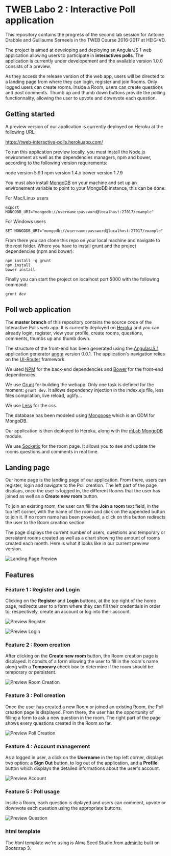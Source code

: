 # TWEB Labo 2 : Interactive Poll application

This repository contains the progress of the second lab session for Antoine Drabble and Guillaume Serneels in the TWEB Course 2016-2017 at HEIG-VD. 

The project is aimed at developing and deploying an AngularJS 1 web application allowing users to participate in **interactives polls**. The application is currently under developement and the available version 1.0.0 consists of a preview.

As they access the release version of the web app, users will be directed to a landing page from where they can login, register and join Rooms. Only logged users can create rooms.
Inside a Room, users can create questions and post comments. Thumb up and thumb down buttons provide the polling functionnality, allowing the user to upvote and downvote each question.


## Getting started

A preview version of our application is currently deployed on Heroku at the following URL:

https://tweb-interactive-polls.herokuapp.com/

To run this application preview locally, you must install the Node.js environment as well as the dependencies managers, npm and bower, according to the following version requirements:

node version 5.9.1
npm version 1.4.x
bower version 1.7.9

You must also install [MongoDB](https://docs.mongodb.com/getting-started/shell/installation/) on your machine and set up an environement variable to point to your MongoDB instance, this can be done:

For Mac/Linux users

```
export MONGODB_URI="mongodb://username:password@localhost:27017/example"
```

For Windows users

```
SET MONGODB_URI="mongodb://username:password@localhost:27017/example"
```

From there you can clone this repo on your local machine and navigate to the root folder. Where you have to install grunt and the project dependencies (npm and bower):

```
npm install -g grunt
npm install
bower install
```

Finally you can start the project on localhost port 5000 with the following command:

```
grunt dev
```

## Poll web application

The **master branch** of this repository contains the source code of the Interactive Polls web app. It is currently deployed on [Heroku](www.heroku.com) and you can already login, register, view your profile, create rooms, questions, comments, thumbs up and thumb down.

The structure of the front-end has been generated using the [AngularJS 1](https://angularjs.org) application generator [angm](https://github.com/newaeonweb/generator-angm) version 0.0.1. The application's navigation relies on the [UI-Router](https://github.com/angular-ui/ui-router) framework.

We used [NPM](https://www.npmjs.com/) for the back-end dependencies and [Bower](https://bower.io/) for the front-end dependencies.

We use [Grunt](http://gruntjs.com/) for building the webapp. Only one task is defined for the moment: `grunt dev`. It allows dependency injection in the index.ejs file, less files compilation, live reload, uglify...

We use [Less](http://lesscss.org/) for the css.

The database has been modeled using [Mongoose](http://mongoosejs.com/) which is an ODM for MongoDB.

Our application is then deployed to Heroku, along with the [mLab MongoDB](https://elements.heroku.com/addons/mongolab) module.

We use [Socketio](http://socket.io/) for the room page. It allows you to see and update the rooms questions and comments in real time.

## Landing page

Our home page is the landing page of our application. From there, users can register, login and navigate to the Poll creation. The left part of the page displays, once the user is logged in, the different Rooms that the user has joined as well as a **Create new room** button. 

To join an existing room, the user can fill the **Join a room** text field, in the top left corner, with the name of the room and click on the appended button to join it. If no room name has been provided, a click on this button redirects the user to the Room creation section.

The page displays the current number of users, questions and temporary or persistent rooms created as well as a chart showing the amount of rooms created each month. Here is what it looks like in our current preview version.

![Landing Page Preview](images/preview1.png)

## Features

### Feature 1 : Register and Login

Clicking on the **Register** and **Login** buttons, at the top right of the home page, redirects user to a form where they can fill their credentials in order to, respectively, create an account or log into their account.

![Preview Register](images/preview_register.png)

![Preview Login](images/preview_login.png)


### Feature 2 : Room creation

After clicking on the **Create new room** button, the Room creation page is displayed. It consits of a form allowing the user to fill in the room's name along with a **Temporary** check box to determine if the room should be temporary or persistent.

![Preview Room Creation](images/preview_room_create.png)

### Feature 3 : Poll creation

Once the user has created a new Room or joined an existing Room, the Poll creation page is displayed. From there, the user has the opportunity of filling a form to ask a new question in the room.
The right part of the page shows every questions created in the Room so far.

![Preview Poll Creation](images/preview2.png)

### Feature 4 : Account management

As a logged in user, a click on the **Username** in the top left corner, displays two option: a **Sign Out** button, to log out of the application, and a **Profile** button which displays the detailed informations about the user's account.

![Preview Account](images/preview_account.png)


### Feature 5 : Poll usage

Inside a Room, each question is diplayed and users can comment, upvote or downvote each question using the appropriate buttons.

![Preview Question](images/preview_question.png)

### html template

The html template we're using is Alma Seed Studio from [adminlte](https://almsaeedstudio.com/) built on Bootstrap 3.


